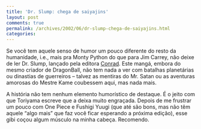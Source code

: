 ```yaml
---
title: 'Dr. Slump: chega de saiyajins'
layout: post
comments: true
permalink: /archives/2002/06/dr-slump-chega-de-saiyajins.html
categories:
---
```

Se você tem aquele senso de humor um pouco diferente do resto da humanidade, i.e., mais pra Monty Python do que para Jim Carrey, não deixe de ler Dr. Slump, lançado pela editora <a href="http://www.conradeditora.com.br" >Conrad</a>. Este mangá, embora do mesmo criador de DragonBall, não tem nada a ver com batalhas planetárias ou dinastias de guerreiros &#8211; talvez as mentiras do Mr. Satan ou as aventuras amorosas do Mestre Kame coubessem aqui, mas nada mais.

A história não tem nenhum elemento humorístico de destaque. É o jeito com que Toriyama escreve que a deixa muito engraçada. Depois de me frustrar um pouco com One Piece e Fushigi Yuugi (que até são bons, mas não têm aquele &#8220;algo mais&#8221; que faz você ficar esperando a próxima edição), esse gibi coçou algum músculo na minha cabeça. Recomendo.